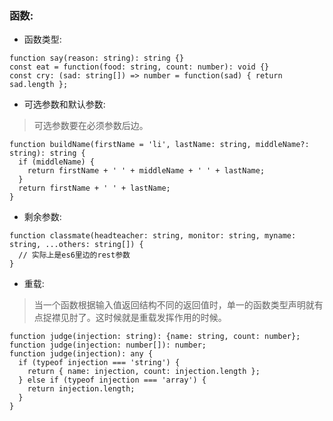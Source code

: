 ### 函数:

- 函数类型:
```
function say(reason: string): string {}
const eat = function(food: string, count: number): void {}
const cry: (sad: string[]) => number = function(sad) { return sad.length };
```

- 可选参数和默认参数:
> 可选参数要在必须参数后边。

```
function buildName(firstName = 'li', lastName: string, middleName?: string): string {
  if (middleName) {
    return firstName + ' ' + middleName + ' ' + lastName;
  }
  return firstName + ' ' + lastName;
}

```

- 剩余参数:
```
function classmate(headteacher: string, monitor: string, myname: string, ...others: string[]) {
  // 实际上是es6里边的rest参数
}
```

- 重载:
> 当一个函数根据输入值返回结构不同的返回值时，单一的函数类型声明就有点捉襟见肘了。这时候就是重载发挥作用的时候。

```
function judge(injection: string): {name: string, count: number};
function judge(injection: number[]): number;
function judge(injection): any {
  if (typeof injection === 'string') {
    return { name: injection, count: injection.length };
  } else if (typeof injection === 'array') {
    return injection.length;
  }
}
```